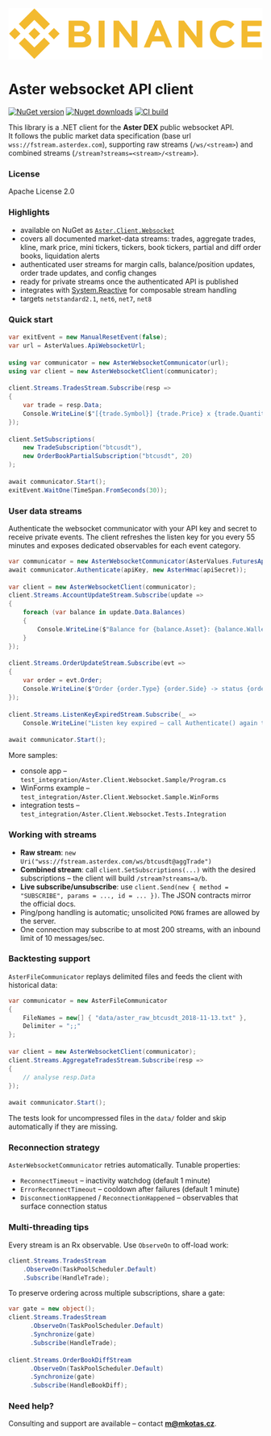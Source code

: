 ![Logo](asterdex-logo-alt.png)
# Aster websocket API client

[![NuGet version](https://img.shields.io/nuget/v/Aster.Client.Websocket?style=flat-square)](https://www.nuget.org/packages/Aster.Client.Websocket)
[![Nuget downloads](https://img.shields.io/nuget/dt/Aster.Client.Websocket?style=flat-square)](https://www.nuget.org/packages/Aster.Client.Websocket)
[![CI build](https://img.shields.io/github/check-runs/marfusios/aster-client-websocket/master?style=flat-square&label=build)](https://github.com/Marfusios/aster-client-websocket/actions/workflows/dotnet-core.yml)

This library is a .NET client for the **Aster DEX** public websocket API.  
It follows the public market data specification (base url `wss://fstream.asterdex.com`), supporting raw streams
(`/ws/<stream>`) and combined streams (`/stream?streams=<stream>/<stream>`).

### License

Apache License 2.0

### Highlights

- available on NuGet as [`Aster.Client.Websocket`](https://www.nuget.org/packages/Aster.Client.Websocket)
- covers all documented market-data streams: trades, aggregate trades, kline, mark price, mini tickers, tickers,
  book tickers, partial and diff order books, liquidation alerts
- authenticated user streams for margin calls, balance/position updates, order trade updates, and config changes
- ready for private streams once the authenticated API is published
- integrates with [System.Reactive](https://github.com/dotnet/reactive) for composable stream handling
- targets `netstandard2.1`, `net6`, `net7`, `net8`

### Quick start

```csharp
var exitEvent = new ManualResetEvent(false);
var url = AsterValues.ApiWebsocketUrl;

using var communicator = new AsterWebsocketCommunicator(url);
using var client = new AsterWebsocketClient(communicator);

client.Streams.TradesStream.Subscribe(resp =>
{
    var trade = resp.Data;
    Console.WriteLine($"[{trade.Symbol}] {trade.Price} x {trade.Quantity}");
});

client.SetSubscriptions(
    new TradeSubscription("btcusdt"),
    new OrderBookPartialSubscription("btcusdt", 20)
);

await communicator.Start();
exitEvent.WaitOne(TimeSpan.FromSeconds(30));
```

### User data streams

Authenticate the websocket communicator with your API key and secret to receive private events. The client refreshes
the listen key for you every 55 minutes and exposes dedicated observables for each event category.

```csharp
var communicator = new AsterWebsocketCommunicator(AsterValues.FuturesApiWebsocketUrl);
await communicator.Authenticate(apiKey, new AsterHmac(apiSecret));

var client = new AsterWebsocketClient(communicator);
client.Streams.AccountUpdateStream.Subscribe(update =>
{
    foreach (var balance in update.Data.Balances)
    {
        Console.WriteLine($"Balance for {balance.Asset}: {balance.WalletBalance}");
    }
});

client.Streams.OrderUpdateStream.Subscribe(evt =>
{
    var order = evt.Order;
    Console.WriteLine($"Order {order.Type} {order.Side} -> status {order.Status}, filled {order.QuantityFilled}");
});

client.Streams.ListenKeyExpiredStream.Subscribe(_ =>
    Console.WriteLine("Listen key expired – call Authenticate() again to obtain a fresh key."));

await communicator.Start();
```

More samples:
- console app – `test_integration/Aster.Client.Websocket.Sample/Program.cs`
- WinForms example – `test_integration/Aster.Client.Websocket.Sample.WinForms`
- integration tests – `test_integration/Aster.Client.Websocket.Tests.Integration`

### Working with streams

- **Raw stream**: `new Uri("wss://fstream.asterdex.com/ws/btcusdt@aggTrade")`
- **Combined stream**: call `client.SetSubscriptions(...)` with the desired subscriptions – the client will build `/stream?streams=a/b`.
- **Live subscribe/unsubscribe**: use `client.Send(new { method = "SUBSCRIBE", params = ..., id = ... })`. The JSON contracts mirror the official docs.
- Ping/pong handling is automatic; unsolicited `PONG` frames are allowed by the server.
- One connection may subscribe to at most 200 streams, with an inbound limit of 10 messages/sec.

### Backtesting support

`AsterFileCommunicator` replays delimited files and feeds the client with historical data:

```csharp
var communicator = new AsterFileCommunicator
{
    FileNames = new[] { "data/aster_raw_btcusdt_2018-11-13.txt" },
    Delimiter = ";;"
};

var client = new AsterWebsocketClient(communicator);
client.Streams.AggregateTradesStream.Subscribe(resp =>
{
    // analyse resp.Data
});

await communicator.Start();
```

The tests look for uncompressed files in the `data/` folder and skip automatically if they are missing.

### Reconnection strategy

`AsterWebsocketCommunicator` retries automatically. Tunable properties:
- `ReconnectTimeout` – inactivity watchdog (default 1 minute)
- `ErrorReconnectTimeout` – cooldown after failures (default 1 minute)
- `DisconnectionHappened` / `ReconnectionHappened` – observables that surface connection status

### Multi-threading tips

Every stream is an Rx observable. Use `ObserveOn` to off-load work:

```csharp
client.Streams.TradesStream
    .ObserveOn(TaskPoolScheduler.Default)
    .Subscribe(HandleTrade);
```

To preserve ordering across multiple subscriptions, share a gate:

```csharp
var gate = new object();
client.Streams.TradesStream
      .ObserveOn(TaskPoolScheduler.Default)
      .Synchronize(gate)
      .Subscribe(HandleTrade);

client.Streams.OrderBookDiffStream
      .ObserveOn(TaskPoolScheduler.Default)
      .Synchronize(gate)
      .Subscribe(HandleBookDiff);
```

### Need help?

Consulting and support are available – contact **m@mkotas.cz**.
